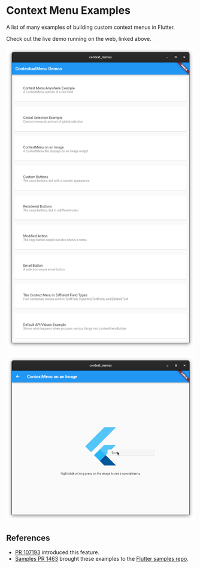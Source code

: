 # Context Menu Examples

A list of many examples of building custom context menus in Flutter.

Check out the live demo running on the web, linked above.

![Home page screenshot](assets/screenshot-home-page.png)

![Image page screenshot](assets/screenshot-image-page.png)

## References

 * [PR 107193](https://github.com/flutter/flutter/pull/107193) introduced this feature.
 * [Samples PR 1463](https://github.com/flutter/samples/pull/1463) brought these examples to the [Flutter samples repo](https://github.com/flutter/samples/pull/1463).
